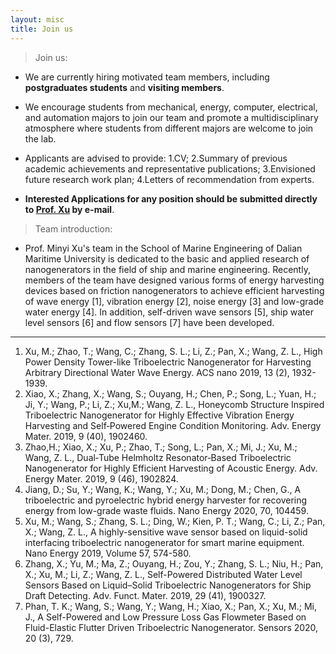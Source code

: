 ```yaml
---
layout: misc
title: Join us
---
```


> Join us:

- We are currently hiring motivated team members, including **postgraduates students** and **visiting members**.

- We encourage students from mechanical, energy, computer, electrical, and automation majors to join our team and promote a multidisciplinary atmosphere where students from different majors are welcome to join the lab.

- Applicants are advised to provide: 1.CV; 2.Summary of previous academic achievements and representative publications; 3.Envisioned future research work plan; 4.Letters of recommendation from experts.

- **Interested Applications for any position should be submitted directly to [Prof. Xu](../../team/Minyi-Xu/) by e-mail**.

> Team introduction:

- Prof. Minyi Xu's team in the School of Marine Engineering of Dalian Maritime University is dedicated to the basic and applied research of nanogenerators in the field of ship and marine engineering. Recently, members of the team have designed various forms of energy harvesting devices based on friction nanogenerators to achieve efficient harvesting of wave energy [1], vibration energy [2], noise energy [3] and low-grade water energy [4]. In addition, self-driven wave sensors [5], ship water level sensors [6] and flow sensors [7] have been developed.

<hr>

1. Xu, M.; Zhao, T.; Wang, C.; Zhang, S. L.; Li, Z.; Pan, X.; Wang, Z. L., High Power Density Tower-like Triboelectric Nanogenerator for Harvesting Arbitrary Directional Water Wave Energy. ACS nano 2019, 13 (2), 1932-1939.
2. Xiao, X.; Zhang, X.; Wang, S.; Ouyang, H.; Chen, P.; Song, L.; Yuan, H.; Ji, Y.; Wang, P.; Li, Z.; Xu,M.; Wang, Z. L., Honeycomb Structure Inspired Triboelectric Nanogenerator for Highly Effective Vibration Energy Harvesting and Self‐Powered Engine Condition Monitoring. Adv. Energy Mater. 2019, 9 (40), 1902460.
3. Zhao,H.; Xiao, X.; Xu, P.; Zhao, T.; Song, L.; Pan, X.; Mi, J.; Xu, M.; Wang, Z. L., Dual‐Tube Helmholtz Resonator‐Based Triboelectric Nanogenerator for Highly Efficient Harvesting of Acoustic Energy. Adv. Energy Mater. 2019, 9 (46), 1902824.
4. Jiang, D.;  Su, Y.;  Wang, K.;  Wang, Y.;  Xu, M.;  Dong, M.; Chen, G., A triboelectric and pyroelectric hybrid energy harvester for recovering energy from low-grade waste fluids. Nano Energy 2020, 70, 104459.
5. Xu, M.; Wang, S.; Zhang, S. L.; Ding, W.; Kien, P. T.; Wang, C.; Li, Z.; Pan, X.; Wang, Z. L., A highly-sensitive wave sensor based on liquid-solid interfacing triboelectric nanogenerator for smart marine equipment. Nano Energy 2019, Volume 57, 574-580.
6. Zhang, X.; Yu, M.; Ma, Z.; Ouyang, H.; Zou, Y.; Zhang, S. L.; Niu, H.; Pan, X.; Xu, M.; Li, Z.; Wang, Z. L., Self-Powered Distributed Water Level Sensors Based on Liquid–Solid Triboelectric Nanogenerators for Ship Draft Detecting. Adv. Funct. Mater. 2019, 29 (41), 1900327.
7. Phan, T. K.;  Wang, S.;  Wang, Y.;  Wang, H.;  Xiao, X.;  Pan, X.;  Xu, M.; Mi, J., A Self-Powered and Low Pressure Loss Gas Flowmeter Based on Fluid-Elastic Flutter Driven Triboelectric Nanogenerator. Sensors 2020, 20 (3), 729.

